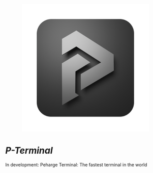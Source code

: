 <p align="center">
 <img width="400" src="./icons/p-term-icon-3.png" alt="peharge"/>
</p>

# **_P-Terminal_**

In development: Peharge Terminal: The fastest terminal in the world
